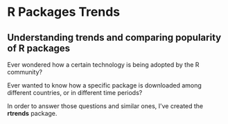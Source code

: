 # R Packages Trends 

## Understanding trends and comparing popularity of R packages


Ever wondered how a certain technology is being adopted by the R community?

Ever wanted to know how a specific package is downloaded among different countries, or in different time periods?

In order to answer those questions and similar ones, I've created the __rtrends__ package.